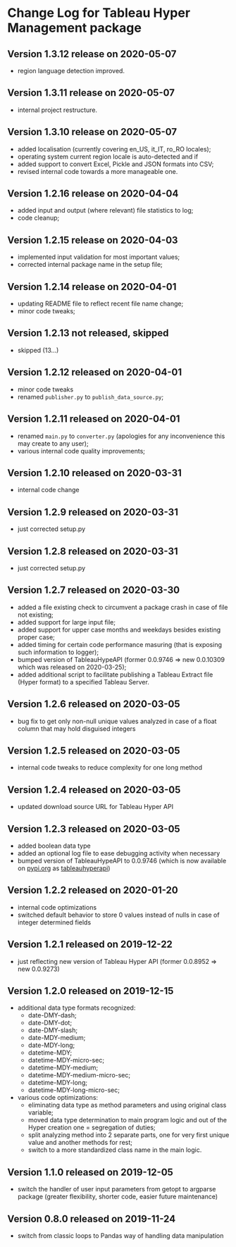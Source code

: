 # Change Log for Tableau Hyper Management package

## Version 1.3.12 release on 2020-05-07
- region language detection improved.

## Version 1.3.11 release on 2020-05-07
- internal project restructure.

## Version 1.3.10 release on 2020-05-07
- added localisation (currently covering en_US, it_IT, ro_RO locales);
- operating system current region locale is auto-detected and if 
- added support to convert Excel, Pickle and JSON formats into CSV;
- revised internal code towards a more manageable one.

## Version 1.2.16 release on 2020-04-04
- added input and output (where relevant) file statistics to log;
- code cleanup;

## Version 1.2.15 release on 2020-04-03
- implemented input validation for most important values;
- corrected internal package name in the setup file;

## Version 1.2.14 release on 2020-04-01
- updating README file to reflect recent file name change;
- minor code tweaks;

## Version 1.2.13 not released, skipped
- skipped (13...)

## Version 1.2.12 released on 2020-04-01
- minor code tweaks
- renamed `publisher.py` to `publish_data_source.py`;

## Version 1.2.11 released on 2020-04-01
- renamed `main.py` to `converter.py` (apologies for any inconvenience this may create to any user);
- various internal code quality improvements; 


## Version 1.2.10 released on 2020-03-31
- internal code change

## Version 1.2.9 released on 2020-03-31
- just corrected setup.py

## Version 1.2.8 released on 2020-03-31
- just corrected setup.py

## Version 1.2.7 released on 2020-03-30
- added a file existing check to circumvent a package crash in case of file not existing;
- added support for large input file;
- added support for upper case months and weekdays besides existing proper case;
- added timing for certain code performance masuring (that is exposing such information to logger);
- bumped version of TableauHypeAPI (former 0.0.9746 => new 0.0.10309 which was released on 2020-03-25);
- added additional script to facilitate publishing a Tableau Extract file (Hyper format) to a specified Tableau Server.

## Version 1.2.6 released on 2020-03-05
- bug fix to get only non-null unique values analyzed in case of a float column that may hold disguised integers

## Version 1.2.5 released on 2020-03-05
- internal code tweaks to reduce complexity for one long method

## Version 1.2.4 released on 2020-03-05
- updated download source URL for Tableau Hyper API

## Version 1.2.3 released on 2020-03-05
- added boolean data type
- added an optional log file to ease debugging activity when necessary
- bumped version of TableauHypeAPI to 0.0.9746 (which is now available on [pypi.org](https://pypi.org/) as [tableauhyperapi](https://pypi.org/project/tableauhyperapi/))

## Version 1.2.2 released on 2020-01-20
- internal code optimizations
- switched default behavior to store 0 values instead of nulls in case of integer determined fields

## Version 1.2.1 released on 2019-12-22
- just reflecting new version of Tableau Hyper API (former 0.0.8952 => new 0.0.9273)

## Version 1.2.0 released on 2019-12-15
- additional data type formats recognized:
    - date-DMY-dash;
    - date-DMY-dot;
    - date-DMY-slash;
    - date-MDY-medium;
    - date-MDY-long;
    - datetime-MDY;
    - datetime-MDY-micro-sec;
    - datetime-MDY-medium;
    - datetime-MDY-medium-micro-sec;
    - datetime-MDY-long; 
    - datetime-MDY-long-micro-sec;
- various code optimizations:
    - eliminating data type as method parameters and using original class variable;
    - moved data type determination to main program logic and out of the Hyper creation one = segregation of duties;
    - split analyzing method into 2 separate parts, one for very first unique value and another methods for rest;
    - switch to a more standardized class name in the main logic.

## Version 1.1.0 released on 2019-12-05
- switch the handler of user input parameters from getopt to argparse package (greater flexibility, shorter code, easier future maintenance)

## Version 0.8.0 released on 2019-11-24
- switch from classic loops to Pandas way of handling data manipulation
